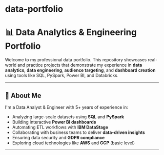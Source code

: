 # data-portfolio
# 📊 Data Analytics & Engineering Portfolio

Welcome to my professional data portfolio. This repository showcases real-world and practice projects that demonstrate my experience in **data analytics**, **data engineering**, **audience targeting**, and **dashboard creation** using tools like SQL, PySpark, Power BI, and Databricks.

---

## 🧠 About Me

I'm a Data Analyst & Engineer with 5+ years of experience in:
- Analyzing large-scale datasets using **SQL** and **PySpark**
- Building interactive **Power BI dashboards**
- Automating ETL workflows with **IBM DataStage**
- Collaborating with business teams to deliver **data-driven insights**
- Ensuring data security and **GDPR compliance**
- Exploring cloud technologies like **AWS** and **GCP** (basic level)

---



